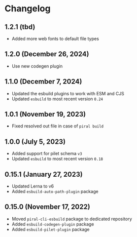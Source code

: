 # Changelog

## 1.2.1 (tbd)

- Added more web fonts to default file types

## 1.2.0 (December 26, 2024)

- Use new codegen plugin

## 1.1.0 (December 7, 2024)

- Updated the esbuild plugins to work with ESM and CJS
- Updated `esbuild` to most recent version `0.24`

## 1.0.1 (November 19, 2023)

- Fixed resolved out file in case of `piral build`

## 1.0.0 (July 5, 2023)

- Added support for pilet schema `v3`
- Updated `esbuild` to most recent version `0.18`

## 0.15.1 (January 27, 2023)

- Updated Lerna to v6
- Added `esbuild-auto-path-plugin` package

## 0.15.0 (November 17, 2022)

- Moved `piral-cli-esbuild` package to dedicated repository
- Added `esbuild-codegen-plugin` package
- Added `esbuild-pilet-plugin` package
